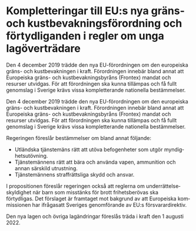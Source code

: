 # Kompletteringar till EU:s nya gräns- och kustbevakningsförordning och förtydliganden i regler om unga lagöverträdare

Den 4 december 2019 trädde den nya EU-förordningen om den europeiska gräns- och kustbevakningen i kraft. Förordningen innebär bland annat att Europeiska gräns- och kustbevaknings­byråns (Frontex) mandat och resurser utvidgas. För att förordningen ska kunna tillämpas och få fullt genomslag i Sverige krävs vissa komplet­terande nationella bestämmelser.

Den 4 december 2019 trädde den nya EU-förordningen om den europeiska gräns- och kustbevakningen i kraft. Förordningen innebär bland annat att Europeiska gräns- och kustbevaknings­byråns (Frontex) mandat och resurser utvidgas. För att förordningen ska kunna tillämpas och få fullt genomslag i Sverige krävs vissa komplet­terande nationella bestämmelser.

Regeringen föreslår bestämmelser om bland annat följande:

* Utländska tjänstemäns rätt att utöva befogenheter som utgör myndig­hets­utövning.
* Tjänstemännens rätt att bära och använda vapen, ammunition och annan särskild utrustning.
* Tjänstemännens straffrättsliga skydd och ansvar.

I propositionen föreslår regeringen också att reglerna om under­rättelse­skyldighet när barn som misstänks för brott frihets­berövas ska förtydligas. Det förslaget är framtaget mot bakgrund av att Europeiska kom­missionen har ifrågasatt Sveriges genom­förande av EU:s försvarar­direktiv.

Den nya lagen och övriga lag­ändringar föreslås träda i kraft den
1 augusti 2022.
